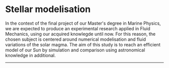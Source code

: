 # Stellar modelisation

In the context of the final project of our Master's degree in Marine Physics, we are expected to produce an experimental research applied in Fluid Mechanics, using our acquired knowlegde until now. For this reason, the chosen subject is centered around numerical modelisation and fluid variations of the solar magma. The aim of this study is to reach an efficient model of our Sun by simulation and comparison using astronomical knowledge in additional.

---



